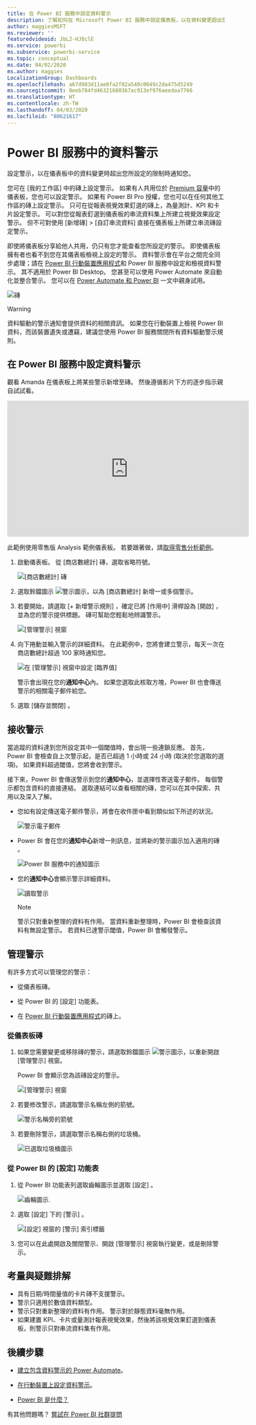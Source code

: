 ```yaml
---
title: 在 Power BI 服務中設定資料警示
description: 了解如何在 Microsoft Power BI 服務中設定儀表板，以在資料變更超出您所設定的限制時通知您。
author: maggiesMSFT
ms.reviewer: ''
featuredvideoid: JbL2-HJ8clE
ms.service: powerbi
ms.subservice: powerbi-service
ms.topic: conceptual
ms.date: 04/02/2020
ms.author: maggies
LocalizationGroup: Dashboards
ms.openlocfilehash: a67d983d11ae8fa2f82a540c0649c2da475d5249
ms.sourcegitcommit: 8eeb784fd46321680367ac913ef976aeedaa7766
ms.translationtype: HT
ms.contentlocale: zh-TW
ms.lasthandoff: 04/03/2020
ms.locfileid: "80621617"
---
```

# <a name="data-alerts-in-the-power-bi-service"></a>Power BI 服務中的資料警示

設定警示，以在儀表板中的資料變更時超出您所設定的限制時通知您。

您可在 [我的工作區] 中的磚上設定警示。 如果有人共用位於 [Premium 容量](service-premium-what-is.md)中的儀表板，您也可以設定警示。 如果有 Power BI Pro 授權，您也可以在任何其他工作區的磚上設定警示。 只可在從報表視覺效果釘選的磚上，為量測計、KPI 和卡片設定警示。 可以對您從報表釘選到儀表板的串流資料集上所建立視覺效果設定警示。 但不可對使用 [新增磚]   > [自訂串流資料]  直接在儀表板上所建立串流磚設定警示。

即使將儀表板分享給他人共用，仍只有您才能查看您所設定的警示。 即使儀表板擁有者也看不到您在其儀表板檢視上設定的警示。 資料警示會在平台之間完全同步處理；請在 [ Power BI 行動裝置應用程式](consumer/mobile/mobile-set-data-alerts-in-the-mobile-apps.md)和 Power BI 服務中設定和檢視資料警示。 其不適用於 Power BI Desktop。 您甚至可以使用 Power Automate 來自動化並整合警示。 您可以在 [Power Automate 和 Power BI](service-flow-integration.md) 一文中親身試用。

![磚](media/service-set-data-alerts/powerbi-alert-types-new.png)

> [!WARNING]
> 資料驅動的警示通知會提供資料的相關資訊。 如果您在行動裝置上檢視 Power BI 資料，而該裝置遺失或遭竊，建議您使用 Power BI 服務關閉所有資料驅動警示規則。

## <a name="set-data-alerts-in-the-power-bi-service"></a>在 Power BI 服務中設定資料警示

觀看 Amanda 在儀表板上將某些警示新增至磚。 然後遵循影片下方的逐步指示親自試試看。

<iframe width="560" height="315" src="https://www.youtube.com/embed/JbL2-HJ8clE" frameborder="0" allowfullscreen></iframe>

此範例使用零售版 Analysis 範例儀表板。 若要跟著做，請[取得零售分析範例](sample-retail-analysis.md#get-the-content-pack-for-this-sample)。

1. 啟動儀表板。 從 [商店數總計]  磚，選取省略符號。

   ![[商店數總計] 磚](media/service-set-data-alerts/powerbi-card.png)

1. 選取鈴鐺圖示 ![警示圖示](media/service-set-data-alerts/power-bi-bell-icon.png)，以為 [商店數總計]  新增一或多個警示。

1. 若要開始，請選取 [+ 新增警示規則]  ，確定已將 [作用中]  滑桿設為 [開啟]  ，並為您的警示提供標題。 磚可幫助您輕鬆地辨識警示。

   ![[管理警示] 視窗](media/service-set-data-alerts/powerbi-alert-title.png)

1. 向下捲動並輸入警示的詳細資料。  在此範例中，您將會建立警示，每天一次在商店數總計超過 100 家時通知您。

   ![在 [管理警示] 視窗中設定 [臨界值]](media/service-set-data-alerts/power-bi-set-alert-details.png)

    警示會出現在您的**通知中心**內。 如果您選取此核取方塊，Power BI 也會傳送警示的相關電子郵件給您。

1. 選取 [儲存並關閉]  。

## <a name="receiving-alerts"></a>接收警示

當追蹤的資料達到您所設定其中一個閾值時，會出現一些連鎖反應。 首先，Power BI 會檢查自上次警示起，是否已超過 1 小時或 24 小時 (取決於您選取的選項)。 如果資料超過閾值，您將會收到警示。

接下來，Power BI 會傳送警示到您的**通知中心**，並選擇性寄送電子郵件。 每個警示都包含資料的直接連結。 選取連結可以查看相關的磚，您可以在其中探索、共用以及深入了解。  

* 您如有設定傳送電子郵件警示，將會在收件匣中看到類似如下所述的狀況。

   ![警示電子郵件](media/service-set-data-alerts/powerbi-alerts-email.png)

* Power BI 會在您的**通知中心**新增一則訊息，並將新的警示圖示加入適用的磚 。

   ![Power BI 服務中的通知圖示](media/service-set-data-alerts/powerbi-alert-notifications.png)

* 您的**通知中心**會顯示警示詳細資料。

    ![讀取警示](media/service-set-data-alerts/powerbi-alert-notification.png)

   > [!NOTE]
   > 警示只對重新整理的資料有作用。 當資料重新整理時，Power BI 會檢查該資料有無設定警示。 若資料已達警示閾值，Power BI 會觸發警示。

## <a name="managing-alerts"></a>管理警示

有許多方式可以管理您的警示：

* 從儀表板磚。

* 從 Power BI 的 [設定] 功能表。

* 在 [Power BI 行動裝置應用程式](consumer/mobile/mobile-set-data-alerts-in-the-mobile-apps.md)的磚上。

### <a name="from-the-dashboard-tile"></a>從儀表板磚

1. 如果您需要變更或移除磚的警示，請選取鈴鐺圖示 ![警示圖示](media/service-set-data-alerts/power-bi-bell-icon.png)，以重新開啟 [管理警示]  視窗。

    Power BI 會顯示您為該磚設定的警示。

    ![[管理警示] 視窗](media/service-set-data-alerts/powerbi-see-alerts.png)

1. 若要修改警示，請選取警示名稱左側的箭號。

    ![警示名稱旁的箭號](media/service-set-data-alerts/powerbi-see-alerts-arrow.png)

1. 若要刪除警示，請選取警示名稱右側的垃圾桶。

      ![已選取垃圾桶圖示](media/service-set-data-alerts/powerbi-see-alerts-delete.png)

### <a name="from-the-power-bi-settings-menu"></a>從 Power BI 的 [設定] 功能表

1. 從 Power BI 功能表列選取齒輪圖示並選取 [設定]  。

    ![齒輪圖示](media/service-set-data-alerts/powerbi-gear-icon.png).

1. 選取 [設定]  下的 [警示]  。

    ![[設定] 視窗的 [警示] 索引標籤](media/service-set-data-alerts/powerbi-alert-settings.png)

1. 您可以在此處開啟及關閉警示、開啟 [管理警示]  視窗執行變更，或是刪除警示。

## <a name="considerations-and-troubleshooting"></a>考量與疑難排解

* 具有日期/時間量值的卡片磚不支援警示。
* 警示只適用於數值資料類型。
* 警示只對重新整理的資料有作用。 警示對於靜態資料毫無作用。
* 如果建置 KPI、卡片或量測計報表視覺效果，然後將該視覺效果釘選到儀表板，則警示只對串流資料集有作用。


## <a name="next-steps"></a>後續步驟

* [建立包含資料警示的 Power Automate](service-flow-integration.md)。

* [在行動裝置上設定資料警示](consumer/mobile/mobile-set-data-alerts-in-the-mobile-apps.md)。

* [Power BI 是什麼？](fundamentals/power-bi-overview.md)

有其他問題嗎？ [嘗試在 Power BI 社群提問](https://community.powerbi.com/)
